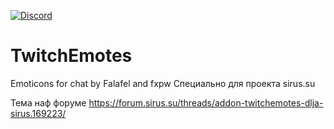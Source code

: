[![Discord](https://discordapp.com/api/guilds/259362419372064778/widget.png?style=shield)](https://discord.gg/7cjU9xvcQY)
# TwitchEmotes
Emoticons for chat
by Falafel and fxpw
Специально для проекта sirus.su


Тема наф форуме  https://forum.sirus.su/threads/addon-twitchemotes-dlja-sirus.169223/
